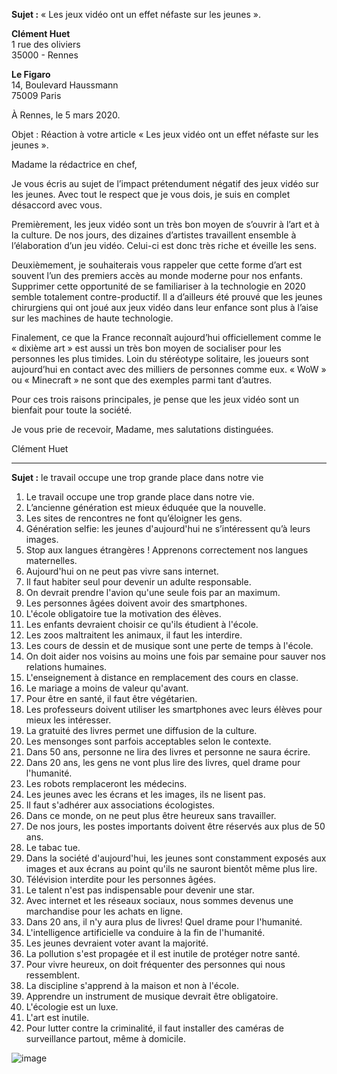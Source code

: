 

**Sujet :** « Les jeux vidéo ont un effet néfaste sur les jeunes ».

**Clément Huet**  
1 rue des oliviers  
35000 - Rennes

**Le Figaro**  
14, Boulevard Haussmann  
75009 Paris

À Rennes, le 5 mars 2020.

Objet : Réaction à votre article « Les jeux vidéo ont un effet néfaste sur les jeunes ».

Madame la rédactrice en chef,

Je vous écris au sujet de l’impact prétendument négatif des jeux vidéo sur les jeunes. Avec tout le respect que je vous dois, je suis en complet désaccord avec vous.

Premièrement, les jeux vidéo sont un très bon moyen de s’ouvrir à l’art et à la culture. De nos jours, des dizaines d’artistes travaillent ensemble à l’élaboration d’un jeu vidéo. Celui-ci est donc très riche et éveille les sens.

Deuxièmement, je souhaiterais vous rappeler que cette forme d’art est souvent l’un des premiers accès au monde moderne pour nos enfants. Supprimer cette opportunité de se familiariser à la technologie en 2020 semble totalement contre-productif. Il a d’ailleurs été prouvé que les jeunes chirurgiens qui ont joué aux jeux vidéo dans leur enfance sont plus à l’aise sur les machines de haute technologie.

Finalement, ce que la France reconnaît aujourd’hui officiellement comme le « dixième art » est aussi un très bon moyen de socialiser pour les personnes les plus timides. Loin du stéréotype solitaire, les joueurs sont aujourd’hui en contact avec des milliers de personnes comme eux. « WoW » ou « Minecraft » ne sont que des exemples parmi tant d’autres.

Pour ces trois raisons principales, je pense que les jeux vidéo sont un bienfait pour toute la société.

Je vous prie de recevoir, Madame, mes salutations distinguées.

Clément Huet


----
**Sujet :** le travail occupe une trop grande place dans notre vie


1. Le travail occupe une trop grande place dans notre vie.
2. L’ancienne génération est mieux éduquée que la nouvelle.
3. Les sites de rencontres ne font qu’éloigner les gens.
4. Génération selfie: les jeunes d'aujourd'hui ne s’intéressent qu’à leurs images.
5. Stop aux langues étrangères ! Apprenons correctement nos langues maternelles.
6. Aujourd'hui on ne peut pas vivre sans internet.
7. Il faut habiter seul pour devenir un adulte responsable.
8. On devrait prendre l'avion qu'une seule fois par an maximum.
9. Les personnes âgées doivent avoir des smartphones.
10. L'école obligatoire tue la motivation des élèves.
11. Les enfants devraient choisir ce qu'ils étudient à l'école.
12. Les zoos maltraitent les animaux, il faut les interdire.
13. Les cours de dessin et de musique sont une perte de temps à l'école.
14. On doit aider nos voisins au moins une fois par semaine pour sauver nos relations humaines.
15. L'enseignement à distance en remplacement des cours en classe.
16. Le mariage a moins de valeur qu'avant.
17. Pour être en santé, il faut être végétarien.
18. Les professeurs doivent utiliser les smartphones avec leurs élèves pour mieux les intéresser.
19. La gratuité des livres permet une diffusion de la culture.
20. Les mensonges sont parfois acceptables selon le contexte.
21. Dans 50 ans, personne ne lira des livres et personne ne saura écrire.
22. Dans 20 ans, les gens ne vont plus lire des livres, quel drame pour l'humanité.
23. Les robots remplaceront les médecins.
24. Les jeunes avec les écrans et les images, ils ne lisent pas.
25. Il faut s'adhérer aux associations écologistes.
26. Dans ce monde, on ne peut plus être heureux sans travailler.
27. De nos jours, les postes importants doivent être réservés aux plus de 50 ans.
28. Le tabac tue.
29. Dans la société d'aujourd'hui, les jeunes sont constamment exposés aux images et aux écrans au point qu'ils ne sauront bientôt même plus lire.
30. Télévision interdite pour les personnes âgées.
31. Le talent n'est pas indispensable pour devenir une star.
32. Avec internet et les réseaux sociaux, nous sommes devenus une marchandise pour les achats en ligne.
33. Dans 20 ans, il n'y aura plus de livres! Quel drame pour l'humanité.
34. L'intelligence artificielle va conduire à la fin de l'humanité.
35. Les jeunes devraient voter avant la majorité.
36. La pollution s'est propagée et il est inutile de protéger notre santé.
37. Pour vivre heureux, on doit fréquenter des personnes qui nous ressemblent.
38. La discipline s'apprend à la maison et non à l'école.
39. Apprendre un instrument de musique devrait être obligatoire.
40. L'écologie est un luxe.
41. L'art est inutile.
42. Pour lutter contre la criminalité, il faut installer des caméras de surveillance partout, même à domicile.


![image](https://github.com/user-attachments/assets/5f25b8a4-d889-4080-bbb6-63524580572e)
